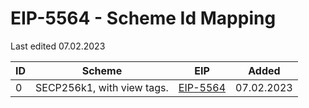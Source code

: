 # EIP-5564 - Scheme Id Mapping


Last edited 07.02.2023

| ID | Scheme | EIP | Added |
|---|---|---|---|
| 0 | SECP256k1, with view tags. | [EIP-5564](https://eips.ethereum.org/EIPS/eip-5564) | 07.02.2023 |
